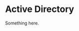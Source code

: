 [title]: # (Active Directory)
[tags]: # (XXX)
[priority]: # (1619)
# Active Directory
Something here.

